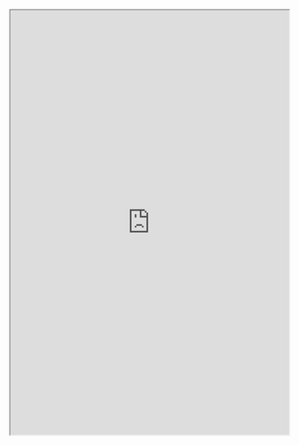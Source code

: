<iframe src="https://azgaar.github.io/Fantasy-Map-Generator/?burg=68&scale=8&maplink=https%3A%2F%2Fdl.dropboxusercontent.com%2Fscl%2Ffi%2Fnw5qz2jwte493nehu8i03%2FRaudaia-2024-09-06-17-20.map%3Frlkey%3D8yiu7mifrysqw4f0na32vyuy4%26st%3Dldlwgs7q%26dl%3D0" style="width:100%;height:768px;max-width:100%;" width="768" height="768" />

The continent of Raudaia. The setting for wild fantasy adventures across the ages. A diverse and colourful land; fraught with luxuries, mysteries, and perils. This land will see a history of adventure, heroes, conquests, wars, and victories.

## [[Geography]]

While not the most diverse, the geography of Raudaia provides interesting settings and challenges for life in this land.

## [[Culture]]

A set of opposing cultural backgrounds mean Raudaia is prone to conflict and diversity.

## [[History]]

The young world has seen two distinct ages, transitioned by a mighty religious conquest.

## [[Religion]]

Unsurprisingly, religion has been at the centre most of the historical, cultural, and political interest in Raudaia.

## [[Factions]]

Various groups operate across borders, serving unique purposes. 
